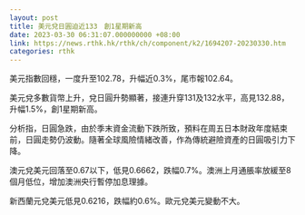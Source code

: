 ```yaml
---
layout: post
title: 美元兌日圓迫近133　創1星期新高
date: 2023-03-30 06:31:07.000000000 +08:00
link: https://news.rthk.hk/rthk/ch/component/k2/1694207-20230330.htm
categories: rthk
---
```


美元指數回穩，一度升至102.78，升幅近0.3%，尾市報102.64。

美元兌多數貨幣上升，兌日圓升勢顯著，接連升穿131及132水平，高見132.88，升幅1.5%，創1星期新高。

分析指，日圓急跌，由於季末資金流動下跌所致，預料在周五日本財政年度結束前，日圓走勢仍波動。隨著全球風險情緒改善，作為傳統避險資產的日圓吸引力下降。

澳元兌美元回落至0.67以下，低見0.6662，跌幅0.7%。澳洲上月通脹率放緩至8個月低位，增加澳洲央行暫停加息理據。

新西蘭元兌美元低見0.6216，跌幅約0.6%。歐元兌美元變動不大。

